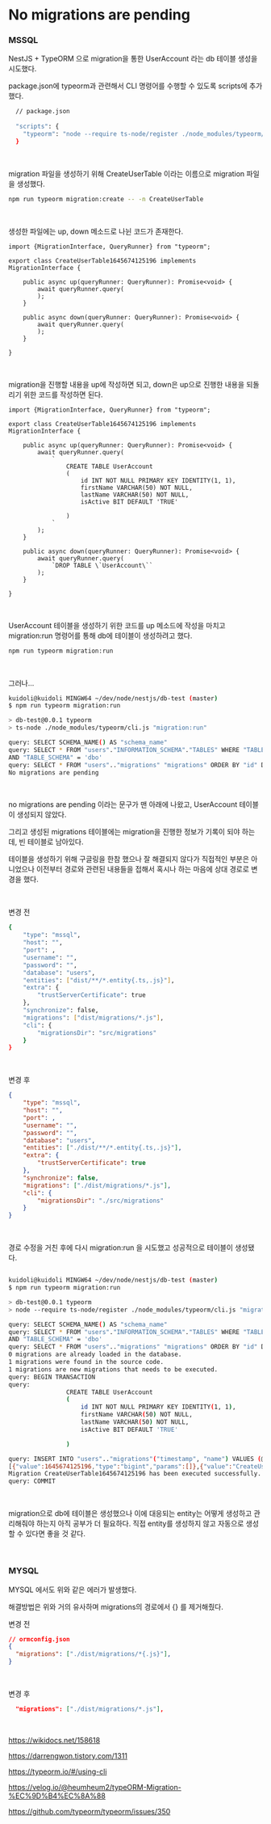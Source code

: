 # No migrations are pending

### MSSQL

NestJS + TypeORM 으로 migration을 통한 UserAccount 라는 db 테이블 생성을 시도했다.

package.json에 typeorm과 관련해서 CLI 명령어를 수행할 수 있도록 scripts에 추가했다.

```bash
  // package.json
  
  "scripts": {
    "typeorm": "node --require ts-node/register ./node_modules/typeorm/cli.js",
  }
```

<br>

migration 파일을 생성하기 위해 CreateUserTable 이라는 이름으로 migration 파일을 생성했다.

```bash
npm run typeorm migration:create -- -n CreateUserTable
```

<br>

생성한 파일에는 up, down 메소드로 나뉜 코드가 존재한다.

```tsx
import {MigrationInterface, QueryRunner} from "typeorm";

export class CreateUserTable1645674125196 implements MigrationInterface {

    public async up(queryRunner: QueryRunner): Promise<void> {
        await queryRunner.query(
        );
    }

    public async down(queryRunner: QueryRunner): Promise<void> {
        await queryRunner.query(
        );
    }

}

```

<br>

migration을 진행할 내용을 up에 작성하면 되고, down은 up으로 진행한 내용을 되돌리기 위한 코드를 작성하면 된다.

```tsx
import {MigrationInterface, QueryRunner} from "typeorm";

export class CreateUserTable1645674125196 implements MigrationInterface {

    public async up(queryRunner: QueryRunner): Promise<void> {
        await queryRunner.query(
            `
                CREATE TABLE UserAccount
                (
                    id INT NOT NULL PRIMARY KEY IDENTITY(1, 1),
                    firstName VARCHAR(50) NOT NULL,
                    lastName VARCHAR(50) NOT NULL,
                    isActive BIT DEFAULT 'TRUE'

                )
            `
        );
    }

    public async down(queryRunner: QueryRunner): Promise<void> {
        await queryRunner.query(
            `DROP TABLE \`UserAccount\``
        );
    }

}
```

<br>

UserAccount 테이블을 생성하기 위한 코드를 up 메소드에 작성을 마치고 migration:run 명령어를 통해 db에 테이블이 생성하려고 했다.

```bash
npm run typeorm migration:run
```

<br>

그러나...

```bash
kuidoli@kuidoli MINGW64 ~/dev/node/nestjs/db-test (master)
$ npm run typeorm migration:run

> db-test@0.0.1 typeorm
> ts-node ./node_modules/typeorm/cli.js "migration:run"

query: SELECT SCHEMA_NAME() AS "schema_name"
query: SELECT * FROM "users"."INFORMATION_SCHEMA"."TABLES" WHERE "TABLE_NAME" = 'migrations' 
AND "TABLE_SCHEMA" = 'dbo'
query: SELECT * FROM "users".."migrations" "migrations" ORDER BY "id" DESC
No migrations are pending
```

<br>

no migrations are pending 이라는 문구가 맨 아래에 나왔고, UserAccount 테이블이 생성되지 않았다.

그리고 생성된 migrations 테이블에는 migration을 진행한 정보가 기록이 되야 하는데, 빈 테이블로 남아있다.

테이블을 생성하기 위해 구글링을 한참 했으나 잘 해결되지 않다가 직접적인 부분은 아니었으나 이전부터 경로와 관련된 내용들을 접해서 혹시나 하는 마음에 상대 경로로 변경을 했다.

<br>

변경 전

```bash
{
    "type": "mssql",
    "host": "",
    "port": ,
    "username": "",
    "password": "",
    "database": "users",
    "entities": ["dist/**/*.entity{.ts,.js}"],
    "extra": {
        "trustServerCertificate": true
    },
    "synchronize": false,
    "migrations": ["dist/migrations/*.js"],
    "cli": {
        "migrationsDir": "src/migrations"
    }
}
```

<br>

변경 후

```json
{
    "type": "mssql",
    "host": "",
    "port": ,
    "username": "",
    "password": "",
    "database": "users",
    "entities": ["./dist/**/*.entity{.ts,.js}"],
    "extra": {
        "trustServerCertificate": true
    },
    "synchronize": false,
    "migrations": ["./dist/migrations/*.js"],
    "cli": {
        "migrationsDir": "./src/migrations"
    }
}
```

<br>

경로 수정을 거친 후에 다시 migration:run 을 시도했고 성공적으로 테이블이 생성됐다.

```bash

kuidoli@kuidoli MINGW64 ~/dev/node/nestjs/db-test (master)
$ npm run typeorm migration:run

> db-test@0.0.1 typeorm
> node --require ts-node/register ./node_modules/typeorm/cli.js "migration:run"

query: SELECT SCHEMA_NAME() AS "schema_name"
query: SELECT * FROM "users"."INFORMATION_SCHEMA"."TABLES" WHERE "TABLE_NAME" = 'migrations' 
AND "TABLE_SCHEMA" = 'dbo'
query: SELECT * FROM "users".."migrations" "migrations" ORDER BY "id" DESC
0 migrations are already loaded in the database.
1 migrations were found in the source code.
1 migrations are new migrations that needs to be executed.
query: BEGIN TRANSACTION
query:
                CREATE TABLE UserAccount
                (
                    id INT NOT NULL PRIMARY KEY IDENTITY(1, 1),
                    firstName VARCHAR(50) NOT NULL,
                    lastName VARCHAR(50) NOT NULL,
                    isActive BIT DEFAULT 'TRUE'

                )

query: INSERT INTO "users".."migrations"("timestamp", "name") VALUES (@0, @1) -- PARAMETERS: 
[{"value":1645674125196,"type":"bigint","params":[]},{"value":"CreateUserTable1645674125196","type":"varchar","params":[]}]
Migration CreateUserTable1645674125196 has been executed successfully.
query: COMMIT
```

<br>

migration으로 db에 테이블은 생성했으나 이에 대응되는 entity는 어떻게 생성하고 관리해줘야 하는지 아직 공부가 더 필요하다. 직접 entity를 생성하지 않고 자동으로 생성할 수 있다면 좋을 것 같다.

<br>

### MYSQL

MYSQL 에서도 위와 같은 에러가 발생했다.

해결방법은 위와 거의 유사하며 migrations의 경로에서 {} 를 제거해줬다.

변경 전

```json
// ormconfig.json
{
  "migrations": ["./dist/migrations/*{.js}"],
}
```

<br>

변경 후

```json
  "migrations": ["./dist/migrations/*.js"],
```



<br>

https://wikidocs.net/158618

https://darrengwon.tistory.com/1311

https://typeorm.io/#/using-cli

https://velog.io/@heumheum2/typeORM-Migration-%EC%9D%B4%EC%8A%88

https://github.com/typeorm/typeorm/issues/350

